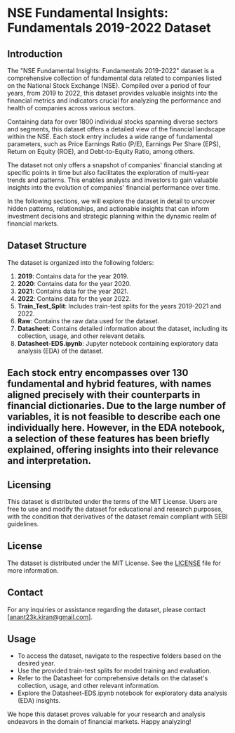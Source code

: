 # NSE Fundamental Insights: Fundamentals 2019-2022 Dataset

## Introduction

The "NSE Fundamental Insights: Fundamentals 2019-2022" dataset is a comprehensive collection of fundamental data related to companies listed on the National Stock Exchange (NSE). Compiled over a period of four years, from 2019 to 2022, this dataset provides valuable insights into the financial metrics and indicators crucial for analyzing the performance and health of companies across various sectors.

Containing data for over 1800 individual stocks spanning diverse sectors and segments, this dataset offers a detailed view of the financial landscape within the NSE. Each stock entry includes a wide range of fundamental parameters, such as Price Earnings Ratio (P/E), Earnings Per Share (EPS), Return on Equity (ROE), and Debt-to-Equity Ratio, among others.

The dataset not only offers a snapshot of companies' financial standing at specific points in time but also facilitates the exploration of multi-year trends and patterns. This enables analysts and investors to gain valuable insights into the evolution of companies' financial performance over time.

In the following sections, we will explore the dataset in detail to uncover hidden patterns, relationships, and actionable insights that can inform investment decisions and strategic planning within the dynamic realm of financial markets.

## Dataset Structure

The dataset is organized into the following folders:

1. **2019**: Contains data for the year 2019.
2. **2020**: Contains data for the year 2020.
3. **2021**: Contains data for the year 2021.
4. **2022**: Contains data for the year 2022.
5. **Train_Test_Split**: Includes train-test splits for the years 2019-2021 and 2022.
6. **Raw**: Contains the raw data used for the dataset.
7. **Datasheet**: Contains detailed information about the dataset, including its collection, usage, and other relevant details.
8. **Datasheet-EDS.ipynb**: Jupyter notebook containing exploratory data analysis (EDA) of the dataset.

## **Each stock entry encompasses over 130 fundamental and hybrid features, with names aligned precisely with their counterparts in financial dictionaries. Due to the large number of variables, it is not feasible to describe each one individually here. However, in the EDA notebook, a selection of these features has been briefly explained, offering insights into their relevance and interpretation.**


## Licensing

This dataset is distributed under the terms of the MIT License. Users are free to use and modify the dataset for educational and research purposes, with the condition that derivatives of the dataset remain compliant with SEBI guidelines.

## License

The dataset is distributed under the MIT License. See the [LICENSE](LICENSE) file for more information.

## Contact

For any inquiries or assistance regarding the dataset, please contact [anant23k.kiran@gmail.com].

## Usage

- To access the dataset, navigate to the respective folders based on the desired year.
- Use the provided train-test splits for model training and evaluation.
- Refer to the Datasheet for comprehensive details on the dataset's collection, usage, and other relevant information.
- Explore the Datasheet-EDS.ipynb notebook for exploratory data analysis (EDA) insights.

We hope this dataset proves valuable for your research and analysis endeavors in the domain of financial markets. Happy analyzing!
